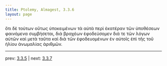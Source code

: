 ```yaml
---
title: Ptolemy, Almagest, 3.3.6
layout: page
---
```


ὅτι δὲ τούτων οὕτως ὑποκειμένων τὰ αὐτὰ περὶ ἑκατέραν τῶν ὑποθέσεων φαινόμενα συμβήσεται, διὰ βραχέων ἐφοδεύσομεν διά τε τῶν λόγων αὐτῶν καὶ μετὰ ταῦτα καὶ διὰ τῶν ἐφοδευομένων ἐν αὐτοῖς ἐπὶ τῆς τοῦ ἡλίου ἀνωμαλίας ἀριθμῶν. 

---

prev: [3.3.5](../3.3.5/) | next: [3.3.7](../3.3.7/)

